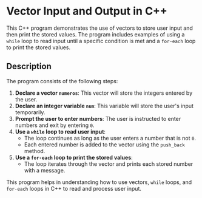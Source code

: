 # Vector Input and Output in C++

This C++ program demonstrates the use of vectors to store user input and then print the stored values. The program includes examples of using a `while` loop to read input until a specific condition is met and a `for-each` loop to print the stored values.

## Description

The program consists of the following steps:

1. **Declare a vector `numeros`**: This vector will store the integers entered by the user.
2. **Declare an integer variable `num`**: This variable will store the user's input temporarily.
3. **Prompt the user to enter numbers**: The user is instructed to enter numbers and exit by entering `0`.
4. **Use a `while` loop to read user input**:
    - The loop continues as long as the user enters a number that is not `0`.
    - Each entered number is added to the vector using the `push_back` method.
5. **Use a `for-each` loop to print the stored values**:
    - The loop iterates through the vector and prints each stored number with a message.

This program helps in understanding how to use vectors, `while` loops, and `for-each` loops in C++ to read and process user input.


